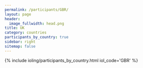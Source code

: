 ```yaml
---
permalink: /participants/GBR/
layout: page
header:
  image_fullwidth: head.png
title: UK
category: countries
participants_by_country: true
sidebar: right
sitemap: false
---
```


{% include ioling/participants_by_country.html iol_code='GBR' %}